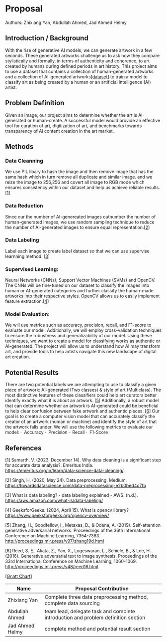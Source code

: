 # Proposal

Authors: Zhixiang Yan, Abdullah Ahmed, Jad Ahmed Helmy

## Introduction / Background

With the rise of generative AI models, we can generate artwork in a few seconds. These generated artworks challenge us to ask how they compare stylistically and formally, in terms of authenticity and coherence, to art created by humans during defined periods in art history. This project aims to use a dataset that contains a collection of human-generated artworks and a collection of AI-generated artworks[[dataset](https://www.kaggle.com/datasets/superpotato9/dalle-recognition-dataset?select=real)] to train a model to classify art as being created by a human or an artificial intelligence (AI) artist.

## Problem Definition

Given an image, our project aims to determine whether the art is AI-generated or human-create. A successful model would provide an effective tool for curation of art, digitization of art, and benchmarks towards transparency of AI content creation in the art market.

## Methods

### Data Cleanning

We use PIL libary to hash the image and then remove image that has the same hash which in turn remove all duplicate and similar image. and we reize the image to 256,256 and covert all image to RGB mode which ensures consistency within our dataset and help us achieve reliable results.[[1](https://emeritus.org/in/learn/data-science-data-cleaning/)]

### Data Reduction 

Since our the number of AI-genereated images outnumber the number of human-generated images, we use random sampling technique to reduce the number of AI-generated images to ensure equal representation.[[2](https://towardsdatascience.com/data-preprocessing-e2b0bed4c7fb)]

### Data Labeling

Label each image to create label dataset so that we can use supervise learnning method. [[3](https://aws.amazon.com/what-is/data-labeling/)] 

### Supervised Learning:

Neural Networks (CNNs), Support Vector Machines (SVMs) and OpenCV. The CNNs will be fine-tuned on our dataset to classify the images into human or AI-generated categories and further classify the human-made artworks into their respective styles. OpenCV allows us to easily implement feature extraction.[[4](https://www.geeksforgeeks.org/opencv-overview/)]

### Model Evaluation:
We will use metrics such as accuracy, precision, recall, and F1-score to evaluate our model. Additionally, we will employ cross-validation techniques to ensure the robustness and generalizability of our model.
Using these techniques, we want to create a model for classifying works as authentic or AI-generated. The project will allow us to understand how AI may transform art, and provide tools to help artists navigate this new landscape of digital art creation.

## Potential Results

There are two potential labels we are attempting to use to classify a given piece of artwork: AI-generated (Two classes) & style of art (Multiclass). The most distinctive features of these classifiers could help art curators better identify exactly what it is about an artwork. [[5](http://proceedings.mlr.press/v97/zhang19d.html)]
Additionally, a robust model that can determine whether an artwork is AI-generated could be beneficial to help clear confusion between fake artwork and authentic pieces. [[6](http://proceedings.mlr.press/v48/reed16.html)]
Our goal is to create a computer vision model that can accurately classify the creator of an artwork (human or machine) and identify the style of art that the artwork falls under.
We will use the following metrics to evaluate our model:
·  	Accuracy
·  	Precision
·  	Recall
·  	F1-Score

## References

[1] Samarth, V. (2023, December 14). Why data cleaning is a significant step for accurate data analysis?. Emeritus India. https://emeritus.org/in/learn/data-science-data-cleaning/. 

[2] Singh, H. (2020, May 24). Data preprocessing. Medium. https://towardsdatascience.com/data-preprocessing-e2b0bed4c7fb 

[3] What is data labeling? - data labeling explained - AWS. (n.d.). https://aws.amazon.com/what-is/data-labeling/ 

[4] GeeksforGeeks. (2024, April 15). What is opencv library? https://www.geeksforgeeks.org/opencv-overview/

[5] Zhang, H., Goodfellow, I., Metaxas, D., & Odena, A. (2019). Self-attention generative adversarial networks. Proceedings of the 36th International Conference on Machine Learning, 7354-7363. http://proceedings.mlr.press/v97/zhang19d.html

[6] Reed, S. E., Akata, Z., Yan, X., Logeswaran, L., Schiele, B., & Lee, H. (2016). Generative adversarial text to image synthesis. Proceedings of the 33rd International Conference on Machine Learning, 1060-1069. http://proceedings.mlr.press/v48/reed16.html

[[Gnatt Chart](https://gtvault-my.sharepoint.com/:x:/g/personal/aahmed325_gatech_edu/EX_WzZorNqpOsYLy_TFPWeMBmku716cK_ZE9_tpJgMufSA?e=tWEBQl)]


| Name          | Proposal Contribution |
|---------------|-----------------------------------------------------------------------------------------------------------------------------|
| Zhixiang Yan  |Complete three data preprocessing method, complete data sourcing                                                             |
| Abdullah Ahmed|team lead, delegate task and complete introduction and problem definition section                                            |
|Jad Ahmed Helmy|complete method and potential result section                                                                                 |